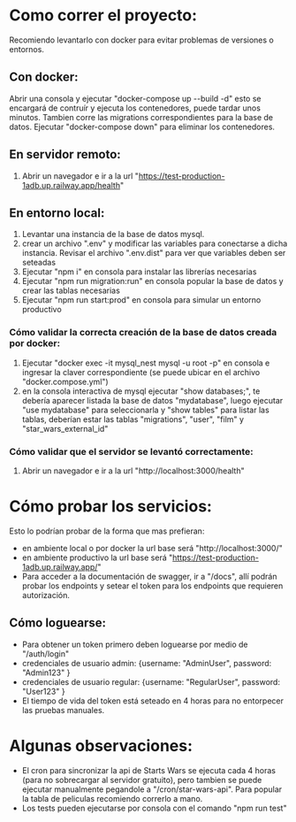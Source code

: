 # Como correr el proyecto:

Recomiendo levantarlo con docker para evitar problemas de versiones o entornos.

## Con docker:

Abrir una consola y ejecutar "docker-compose up --build -d" esto se encargará de contruír y ejecuta los contenedores, puede tardar unos minutos. Tambien corre las migrations correspondientes para la base de datos.
Ejecutar "docker-compose down" para eliminar los contenedores.

## En servidor remoto:

1. Abrir un navegador e ir a la url "https://test-production-1adb.up.railway.app/health"

## En entorno local:

1. Levantar una instancia de la base de datos mysql.
2. crear un archivo ".env" y modificar las variables para conectarse a dicha instancia. Revisar el archivo ".env.dist" para ver que variables deben ser seteadas
3. Ejecutar "npm i" en consola para instalar las librerías necesarias
4. Ejecutar "npm run migration:run" en consola popular la base de datos y crear las tablas necesarias
5. Ejecutar "npm run start:prod" en consola para simular un entorno productivo

### Cómo validar la correcta creación de la base de datos creada por docker:

1. Ejecutar "docker exec -it mysql_nest mysql -u root -p" en consola e ingresar la claver correspondiente (se puede ubicar en el archivo "docker.compose.yml")
2. en la consola interactiva de mysql ejecutar "show databases;", te debería aparecer listada la base de datos "mydatabase", luego ejecutar "use mydatabase" para seleccionarla y "show tables" para listar las tablas, deberían estar las tablas "migrations", "user", "film" y "star_wars_external_id"

### Cómo validar que el servidor se levantó correctamente:

1. Abrir un navegador e ir a la url "http://localhost:3000/health"

# Cómo probar los servicios:

Esto lo podrían probar de la forma que mas prefieran:

- en ambiente local o por docker la url base será "http://localhost:3000/"
- en ambiente productivo la url base será "https://test-production-1adb.up.railway.app/"
- Para acceder a la documentación de swagger, ir a "/docs", allí podrán probar los endpoints y setear el token para los endpoints que requieren autorización.

## Cómo loguearse:

- Para obtener un token primero deben loguearse por medio de "/auth/login"
- credenciales de usuario admin: {username: "AdminUser", password: "Admin123" }
- credenciales de usuario regular: {username: "RegularUser", password: "User123" }
- El tiempo de vida del token está seteado en 4 horas para no entorpecer las pruebas manuales.

# Algunas observaciones:

- El cron para sincronizar la api de Starts Wars se ejecuta cada 4 horas (para no sobrecargar al servidor gratuito), pero tambien se puede ejecutar manualmente pegandole a "/cron/star-wars-api". Para popular la tabla de peliculas recomiendo correrlo a mano.
- Los tests pueden ejecutarse por consola con el comando "npm run test"
